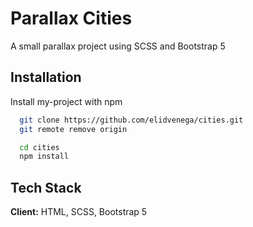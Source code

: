 # Parallax Cities

A small parallax project using SCSS and Bootstrap 5

## Installation

Install my-project with npm

```bash
  git clone https://github.com/elidvenega/cities.git
  git remote remove origin
```

```bash
  cd cities
  npm install
```

## Tech Stack

**Client:** HTML, SCSS, Bootstrap 5
